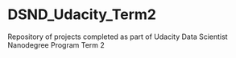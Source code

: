 # DSND_Udacity_Term2
Repository of projects completed as part of Udacity Data Scientist Nanodegree Program Term 2
